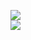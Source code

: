 [![](https://img.shields.io/badge/Made%20With-Github%20Spray-lightgrey.svg?style=for-the-badge&logo=github)](https://github.com/Annihil/github-spray#28611)  
[![](https://i.imgur.com/2DrTn0Z.gif)](https://github.com/Annihil/github-spray)